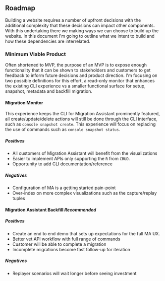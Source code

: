## Roadmap

Building a website requires a number of upfront decisions with the additional complexity that these decisions can impact other components. With this undertaking there we making ways we can choose to build up the website. In this document I'm going to outline what we intent to build and how these dependencies are interrelated.

### Minimum Viable Product

Often shortened to MVP, the purpose of an MVP is to expose enough functionality that it can be shown to stakeholders and customers to get feedback to inform future decisions and product direction. I'm focusing on two possible definitions for this effort, a read-only monitor that enhances the existing CLI experience vs a smaller functional surface for setup, snapshot, metadata and backfill migration.

#### Migration Monitor

This experience keeps the CLI for Migration Assistant prominently featured, all create/update/delete actions will still be done through the CLI interface, such as `console snapshot create`. This experience will focus on replacing the use of commands such as `console snapshot status`.

##### Positives

- All customers of Migration Assistant will benefit from the visualizations
- Easier to implement APIs only supporting the `R` from `CRUD`.
- Opportunity to add CLI documentation/reference

##### Negatives

- Configuration of MA is a getting started pain-point
- Over-index on more complex visualizations such as the capture/replay tuples

#### Migration Assistant Backfill _Recommended_

##### Positives

- Create an end to end demo that sets up expectations for the full MA UX.
- Better vet API workflow with full range of commands
- Customer will be able to complete a migration
- Incomplete migrations become fast follow-up for iteration

##### Negatives

- Replayer scenarios will wait longer before seeing investment
